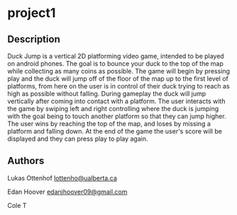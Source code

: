 # project1

## Description

Duck Jump is a vertical 2D platforming video game, intended to be played on android phones. The goal is to bounce your duck to the top of the map while collecting as many coins as possible. The game will begin by pressing play and the duck will jump off of the floor of the map up to the first level of platforms, from here on the user is in control of their duck trying to reach as high as possible without falling. During gameplay the duck will jump vertically after coming into contact with a platform. The user interacts with the game by swiping left and right controlling where the duck is jumping with the goal being to touch another platform so that they can jump higher. The user wins by reaching the top of the map, and loses by missing a platform and falling down. At the end of the game the user's score will be displayed and they can press play to play again. 

## Authors

Lukas Ottenhof
lottenho@ualberta.ca

Edan Hoover
edanjhoover09@gmail.com

Cole T
